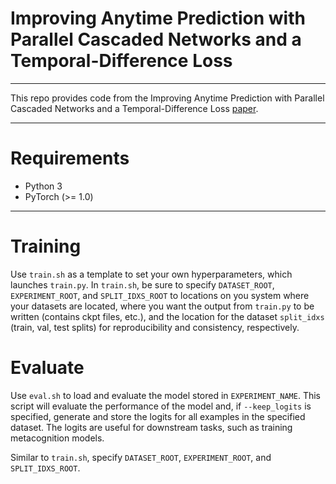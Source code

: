 # Improving Anytime Prediction with Parallel Cascaded Networks and a Temporal-Difference Loss

---

This repo provides code from the Improving Anytime Prediction with Parallel Cascaded Networks and a Temporal-Difference Loss [paper](https://arxiv.org/abs/2102.09808). 

---

# Requirements
  * Python 3
  * PyTorch (>= 1.0)

---

# Training
Use `train.sh` as a template to set your own hyperparameters, which launches `train.py`.
In `train.sh`, be sure to specify `DATASET_ROOT`, `EXPERIMENT_ROOT`, and `SPLIT_IDXS_ROOT` to locations on you system where your datasets are located, where you want the output from `train.py` to be written (contains ckpt files, etc.), and the location for the dataset `split_idxs` (train, val, test splits) for reproducibility and consistency, respectively.

# Evaluate
Use `eval.sh` to load and evaluate the model stored in `EXPERIMENT_NAME`. This script will evaluate the performance of the model and, if `--keep_logits` is specified, generate and store the logits for all examples in the specified dataset. The logits are useful for downstream tasks, such as training metacognition models.

Similar to `train.sh`, specify `DATASET_ROOT`, `EXPERIMENT_ROOT`, and `SPLIT_IDXS_ROOT`.